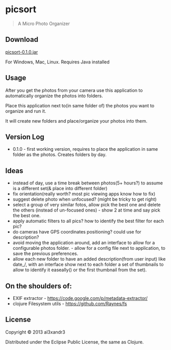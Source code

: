 # picsort

> A Micro Photo Organizer

## Download

[picsort-0.1.0.jar](https://dl.dropbox.com/u/8118736/picsort/picsort-0.1.0.jar)

For Windows, Mac, Linux. Requires Java installed

## Usage

After you get the photos from your camera use this application to automatically organize the photos into folders.

Place this application next to(in same folder of) the photos you want to organize and run it. 

It will create new folders and place/organize your photos into them.

## Version Log

- 0.1.0 - first working version, requires to place the application in same folder as the photos. Creates folders by day.

## Ideas

  - instead of day, use a time break between photos(5+ hours?) to assume is a different set(& place into different folder)
  - fix orientation(really worth? most pic viewing apps know how to fix)
  - suggest delete photo when unfocused? (might be tricky to get right)
  - select a group of very similar fotos, allow pick the best one and delete the others (instead of un-focused ones) - show 2 at time and say pick the best one.
  - apply automatic filters to all pics? how to identify the best filter for each pic?
  - do cameras have GPS coordinates positioning? could use for description?
  - avoid moving the application around, add an interface to allow for a configurable photos folder. - allow for a config file next to application, to save the previous preferences.
  - allow each new folder to have an added description(from user input) like date_<description>/, with an interface show next to each folder a set of thumbnails to allow to identify it easeally() or the first thumbnail from the set).

## On the shoulders of:
- EXIF extractor - https://code.google.com/p/metadata-extractor/
- clojure Filesystem utils - https://github.com/Raynes/fs

## License

Copyright © 2013 al3xandr3

Distributed under the Eclipse Public License, the same as Clojure.
